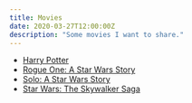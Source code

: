 ```yaml
---
title: Movies
date: 2020-03-27T12:00:00Z
description: "Some movies I want to share."
---
```


- [Harry Potter](https://en.wikipedia.org/wiki/Harry_Potter_(film_series))
- [Rogue One: A Star Wars Story](https://en.wikipedia.org/wiki/Rogue_One)
- [Solo: A Star Wars Story](https://en.wikipedia.org/wiki/Solo:_A_Star_Wars_Story)
- [Star Wars: The Skywalker Saga](https://en.wikipedia.org/wiki/List_of_Star_Wars_films#Skywalker_saga)
